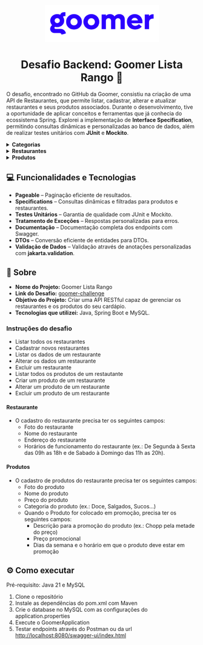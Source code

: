 <div align="center">
  <img src="./media/goomer.png" width="300px" alt="Logo goomer"/>
  <h1>Desafio Backend: Goomer Lista Rango 🍔</h1>
</div>



O desafio, encontrado no GitHub da Goomer, consistiu na criação de uma API de Restaurantes, que permite listar, cadastrar, alterar e atualizar restaurantes e seus produtos associados. Durante o desenvolvimento, tive a oportunidade de aplicar conceitos e ferramentas que já conhecia do ecossistema Spring. Explorei a implementação de **Interface Specification**, permitindo consultas dinâmicas e personalizadas ao banco de dados, além de realizar testes unitários com **JUnit** e **Mockito**.

<details>
    <summary><b>Categorias</b></summary>
    <img src="./media/categories.png" width="700px" alt="Categorias">
</details>

<details>
    <summary><b>Restaurantes</b></summary>
    <img src="./media/restaurants.png" width="700px" alt="Restaurantes">
</details>

<details>
    <summary><b>Produtos</b></summary>
    <img src="./media/products.png" width="700px" alt="Produtos">
</details>

## 💻 Funcionalidades e Tecnologias
- **Pageable** – Paginação eficiente de resultados.
- **Specifications** – Consultas dinâmicas e filtradas para produtos e restaurantes.
- **Testes Unitários** – Garantia de qualidade com JUnit e Mockito.
- **Tratamento de Exceções** – Respostas personalizadas para erros.
- **Documentação** – Documentação completa dos endpoints com Swagger.
- **DTOs** – Conversão eficiente de entidades para DTOs.
- **Validação de Dados** – Validação através de anotações personalizadas com **jakarta.validation**.
  
## 📝 Sobre 

- **Nome do Projeto:** Goomer Lista Rango
- **Link do Desafio:** [goomer-challenge](https://github.com/goomerdev/job-dev-backend-interview)
- **Objetivo do Projeto:** Criar uma API RESTful capaz de gerenciar os restaurantes e os produtos do seu cardápio.
- **Tecnologias que utilizei:** Java, Spring Boot e MySQL.

### Instruções do desafio

- Listar todos os restaurantes
- Cadastrar novos restaurantes
- Listar os dados de um restaurante
- Alterar os dados um restaurante
- Excluir um restaurante
- Listar todos os produtos de um restautante
- Criar um produto de um restaurante
- Alterar um produto de um restaurante
- Excluir um produto de um restaurante

#### Restaurante

- O cadastro do restaurante precisa ter os seguintes campos:
  - Foto do restaurante
  - Nome do restaurante
  - Endereço do restaurante
  - Horários de funcionamento do restaurante (ex.: De Segunda à Sexta das 09h as 18h e de Sabado à Domingo das 11h as 20h).

#### Produtos

- O cadastro de produtos do restaurante precisa ter os seguintes campos:
  - Foto do produto
  - Nome do produto
  - Preço do produto
  - Categoria do produto (ex.: Doce, Salgados, Sucos...)
  - Quando o Produto for colocado em promoção, precisa ter os seguintes campos:
    - Descrição para a promoção do produto (ex.: Chopp pela metade do preço)
    - Preço promocional
    - Dias da semana e o horário em que o produto deve estar em promoção
   
## ⚙️ Como executar

Pré-requisito: Java 21 e MySQL

1. Clone o repositório
2. Instale as dependências do pom.xml com Maven
3. Crie o database no MySQL com as configurações do application.properties
4. Execute o GoomerApplication
5. Testar endpoints através do Postman ou da url <http://localhost:8080/swagger-ui/index.html>

